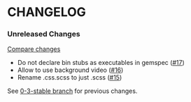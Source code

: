 # CHANGELOG

### Unreleased Changes

[Compare changes](https://github.com/codevise/pageflow-embedded-video/compare/v0.3.0...master)

- Do not declare bin stubs as executables in gemspec
  ([#17](https://github.com/codevise/pageflow-embedded-video/pull/17))
- Allow to use background video
  ([#16](https://github.com/codevise/pageflow-embedded-video/pull/16))
- Rename .css.scss to just .scss
  ([#15](https://github.com/codevise/pageflow-embedded-video/pull/15))

See
[0-3-stable branch](https://github.com/codevise/pageflow-embedded-video/blob/0-3-stable/CHANGELOG.md)
for previous changes.
